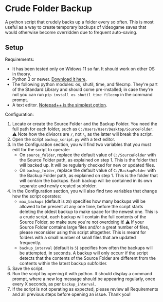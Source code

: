 # Crude Folder Backup
A python script that crudely backs up a folder every so often. This is most useful as a way to create temporary backups of videogame saves that would otherwise become overridden due to frequent auto-saving.

## Setup
Requirements:
- It has been tested only on Widows 11 so far. It should work on other OS in theory.
- Python 3 or newer. [Download it here](https://www.python.org/downloads/).
- The following python modules: os, shutil, time, and filecmp. They're part of the Standard Library and should come pre-installed; in case they're not you can run `pip install os shutil time filecmp` in the command prompt.
- A text editor. [Notepad++ is the simplest option](https://notepad-plus-plus.org/downloads/).

Configuration:
1. Locate or create the Source Folder and the Backup Folder. You need the full path for each folder, such as `C:/Users/User/Desktop/SourceFolder`. :warning: Note how the divisors are `/`, not `\`, as the latter will break the script.
2. Open the script `backup_script.py` with a text editor. 
3. In the Configuration section, you will find two variables that you must edit for the script to operate:
   - On `source_folder`, replace the default value of `C:/SourceFolder` with the Source Folder path, as explained on step 1. This is the folder that will backed up. It will be regularly checked for new or updated files. 
   - On `backup_folder`, replace the default value of `C:/BackupFolder` with the Backup Folder path, as explained on step 1. This is the folder that will contain the backups. Each backup will be contained in its own separate and newly created subfolder.
4. In the Configuration section, you will also find two variables that change how the script operates:
   - `max_backups` (default is `25`) specifies how many backups will be allowed to be present at any one time, before the script starts deleting the oldest backup to make space for the newest one. This is a crude script, each backup will contain the full contents of the Source Folder, so make sure you're not overdoing it! :warning: If your Source Folder contains large files and/or a great number of files, please reconsider using this script altogether. This is meant for folders with a small number of small files that are updated frequently.
   - `backup_interval` (default is `5`) specifies how often the backups will be attempted, in seconds. A backup will only occurr if the script detects that the contents of the Source Folder are different from the contents within the latest backup subfolder.
5. Save the script.
6. Run the script by opening it with python. It should display a command prompt, where a new log message should be appearing regularly, once every X seconds, as per `backup_interval`.
7. If the script is not operating as expected, please review all Requirements and all previous steps before opening an issue. Thank you!